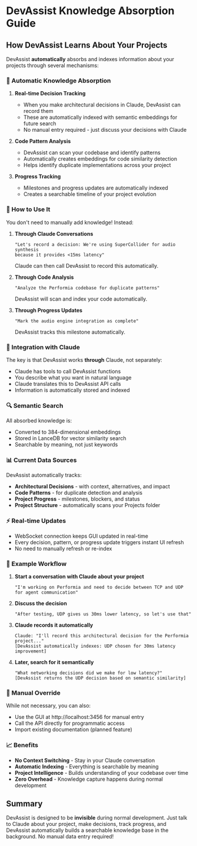 # DevAssist Knowledge Absorption Guide

## How DevAssist Learns About Your Projects

DevAssist **automatically** absorbs and indexes information about your projects through several mechanisms:

### 🔄 Automatic Knowledge Absorption

1. **Real-time Decision Tracking**
   - When you make architectural decisions in Claude, DevAssist can record them
   - These are automatically indexed with semantic embeddings for future search
   - No manual entry required - just discuss your decisions with Claude

2. **Code Pattern Analysis**
   - DevAssist can scan your codebase and identify patterns
   - Automatically creates embeddings for code similarity detection
   - Helps identify duplicate implementations across your project

3. **Progress Tracking**
   - Milestones and progress updates are automatically indexed
   - Creates a searchable timeline of your project evolution

### 📝 How to Use It

You don't need to manually add knowledge! Instead:

1. **Through Claude Conversations**
   ```
   "Let's record a decision: We're using SuperCollider for audio synthesis 
   because it provides <15ms latency"
   ```
   Claude can then call DevAssist to record this automatically.

2. **Through Code Analysis**
   ```
   "Analyze the Performia codebase for duplicate patterns"
   ```
   DevAssist will scan and index your code automatically.

3. **Through Progress Updates**
   ```
   "Mark the audio engine integration as complete"
   ```
   DevAssist tracks this milestone automatically.

### 🎯 Integration with Claude

The key is that DevAssist works **through** Claude, not separately:

- Claude has tools to call DevAssist functions
- You describe what you want in natural language
- Claude translates this to DevAssist API calls
- Information is automatically stored and indexed

### 🔍 Semantic Search

All absorbed knowledge is:
- Converted to 384-dimensional embeddings
- Stored in LanceDB for vector similarity search
- Searchable by meaning, not just keywords

### 📊 Current Data Sources

DevAssist automatically tracks:
- **Architectural Decisions** - with context, alternatives, and impact
- **Code Patterns** - for duplicate detection and analysis
- **Project Progress** - milestones, blockers, and status
- **Project Structure** - automatically scans your Projects folder

### ⚡ Real-time Updates

- WebSocket connection keeps GUI updated in real-time
- Every decision, pattern, or progress update triggers instant UI refresh
- No need to manually refresh or re-index

### 🚀 Example Workflow

1. **Start a conversation with Claude about your project**
   ```
   "I'm working on Performia and need to decide between TCP and UDP 
   for agent communication"
   ```

2. **Discuss the decision**
   ```
   "After testing, UDP gives us 30ms lower latency, so let's use that"
   ```

3. **Claude records it automatically**
   ```
   Claude: "I'll record this architectural decision for the Performia project..."
   [DevAssist automatically indexes: UDP chosen for 30ms latency improvement]
   ```

4. **Later, search for it semantically**
   ```
   "What networking decisions did we make for low latency?"
   [DevAssist returns the UDP decision based on semantic similarity]
   ```

### 🔧 Manual Override

While not necessary, you can also:
- Use the GUI at http://localhost:3456 for manual entry
- Call the API directly for programmatic access
- Import existing documentation (planned feature)

### 📈 Benefits

- **No Context Switching** - Stay in your Claude conversation
- **Automatic Indexing** - Everything is searchable by meaning
- **Project Intelligence** - Builds understanding of your codebase over time
- **Zero Overhead** - Knowledge capture happens during normal development

## Summary

DevAssist is designed to be **invisible** during normal development. Just talk to Claude about your project, make decisions, track progress, and DevAssist automatically builds a searchable knowledge base in the background. No manual data entry required!
